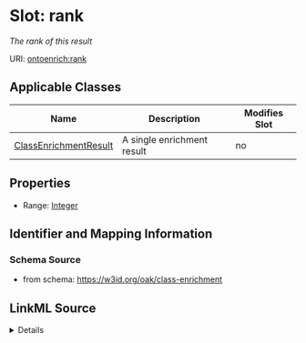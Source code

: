 

# Slot: rank


_The rank of this result_



URI: [ontoenrich:rank](https://w3id.org/oak/class-enrichment/rank)



<!-- no inheritance hierarchy -->





## Applicable Classes

| Name | Description | Modifies Slot |
| --- | --- | --- |
| [ClassEnrichmentResult](ClassEnrichmentResult.md) | A single enrichment result |  no  |







## Properties

* Range: [Integer](Integer.md)





## Identifier and Mapping Information







### Schema Source


* from schema: https://w3id.org/oak/class-enrichment




## LinkML Source

<details>
```yaml
name: rank
description: The rank of this result
from_schema: https://w3id.org/oak/class-enrichment
rank: 1000
alias: rank
owner: ClassEnrichmentResult
domain_of:
- ClassEnrichmentResult
range: integer

```
</details>